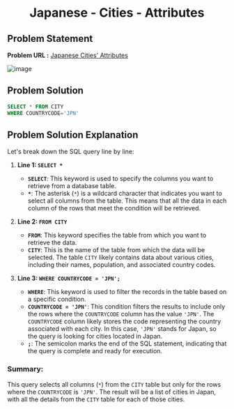 <h1 align='center'>Japanese - Cities - Attributes</h1>

## Problem Statement

**Problem URL :** [Japanese Cities' Attributes](https://www.hackerrank.com/challenges/japanese-cities-attributes/problem?isFullScreen=true)

![image](https://github.com/user-attachments/assets/17095222-4ca6-4db3-84dd-3c16adb9b6b5)


## Problem Solution
```sql
SELECT * FROM CITY
WHERE COUNTRYCODE='JPN'
```

## Problem Solution Explanation
Let's break down the SQL query line by line:

1. **Line 1: `SELECT *`**
   - **`SELECT`**: This keyword is used to specify the columns you want to retrieve from a database table.
   - **`*`**: The asterisk (`*`) is a wildcard character that indicates you want to select all columns from the table. This means that all the data in each column of the rows that meet the condition will be retrieved.

2. **Line 2: `FROM CITY`**
   - **`FROM`**: This keyword specifies the table from which you want to retrieve the data.
   - **`CITY`**: This is the name of the table from which the data will be selected. The table `CITY` likely contains data about various cities, including their names, population, and associated country codes.

3. **Line 3: `WHERE COUNTRYCODE = 'JPN';`**
   - **`WHERE`**: This keyword is used to filter the records in the table based on a specific condition.
   - **`COUNTRYCODE = 'JPN'`**: This condition filters the results to include only the rows where the `COUNTRYCODE` column has the value `'JPN'`. The `COUNTRYCODE` column likely stores the code representing the country associated with each city. In this case, `'JPN'` stands for Japan, so the query is looking for cities located in Japan.
   - **`;`**: The semicolon marks the end of the SQL statement, indicating that the query is complete and ready for execution.

### Summary:
This query selects all columns (`*`) from the `CITY` table but only for the rows where the `COUNTRYCODE` is `'JPN'`. The result will be a list of cities in Japan, with all the details from the `CITY` table for each of those cities.
